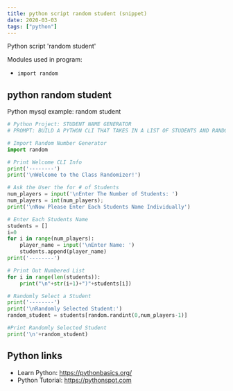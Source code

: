 ```yaml
---
title: python script random student (snippet)
date: 2020-03-03
tags: ["python"]
---
```

Python script 'random student'


Modules used in program: 
* `import random`

## python random student

Python mysql example: random student

```python
# Python Project: STUDENT NAME GENERATOR 
# PROMPT: BUILD A PYTHON CLI THAT TAKES IN A LIST OF STUDENTS AND RANDOMLY SELECTS ONE OF THEIR NAMES

# Import Random Number Generator
import random

# Print Welcome CLI Info
print('--------')
print('\nWelcome to the Class Randomizer!')

# Ask the User the for # of Students
num_players = input('\nEnter The Number of Students: ')
num_players = int(num_players);
print('\nNow Please Enter Each Students Name Individually')

# Enter Each Students Name
students = []
i=0
for i in range(num_players):
    player_name = input('\nEnter Name: ')
    students.append(player_name)
print('--------')

# Print Out Numbered List
for i in range(len(students)):
    print("\n"+str(i+1)+")"+students[i])

# Randomly Select a Student
print('--------')
print('\nRandomly Selected Student:')
random_student = students[random.randint(0,num_players-1)]

#Print Randomly Selected Student
print('\n'+random_student)


```

## Python links

- Learn Python: https://pythonbasics.org/
- Python Tutorial: https://pythonspot.com
